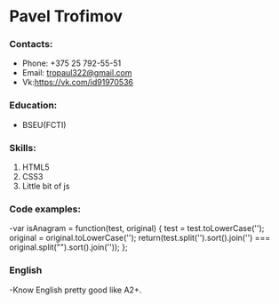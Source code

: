 
# Pavel Trofimov

### Contacts:
- Phone: +375 25 792-55-51
- Email: tropaul322@gmail.com
- Vk:https://vk.com/id91970536

### Education:
- BSEU(FCTI)

### Skills:
1. HTML5
2. CSS3
3. Little bit of js

### Code examples:
 -var isAnagram = function(test, original) {
    test = test.toLowerCase('');
    original = original.toLowerCase('');
    return(test.split('').sort().join('') === original.split("").sort().join(''));
};

### English 
 -Know English pretty good like A2+.


